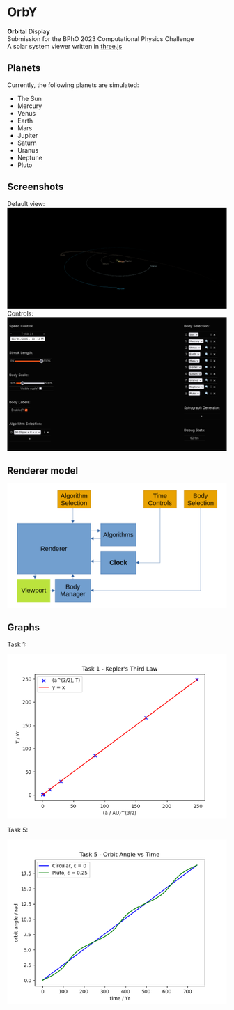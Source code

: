 # OrbY
**Orb**ital Displa**y**<br>
Submission for the BPhO 2023 Computational Physics Challenge<br>
A solar system viewer written in [three.js](https://github.com/mrdoob/three.js/)

## Planets
Currently, the following planets are simulated:
* The Sun
* Mercury
* Venus
* Earth
* Mars
* Jupiter
* Saturn
* Uranus
* Neptune
* Pluto

## Screenshots
Default view:
![screenshot.png](docs/screenshot.png)
Controls:
![controls.png](docs/controls.png)

## Renderer model
![img.png](docs/abstraction.png)

## Graphs
Task 1:

![Task_1.png](docs/Task_1.png)

Task 5:

![Task_5.png](docs/Task_5.png)
